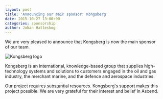 ```yaml
---
layout: post
title: 'Announcing our main sponsor: Kongsberg'
date: 2015-10-27 13:00:00
categories: sponsorship
author: Johan Hatleskog
---
```




We are very pleased to announce that Kongsberg is now the main sponsor of our team.

![Kongsberg logo](/images/assets/kongsberg.svg)

Kongsberg is an international, knowledge-based group that supplies high-technology systems and solutions to customers engaged in the oil and gas industry, the merchant marine, and the defence and aerospace industries.

Our project requires substantial resources. Kongsberg's support makes this project possible. We are very grateful for their interest and belief in Ascend.
